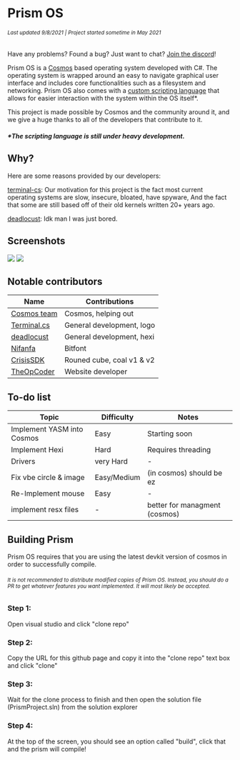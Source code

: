 # Prism OS
###### <small>Last updated 9/8/2021  |  Project started sometime in May 2021</small>
Have any problems? Found a bug? Just want to chat? [Join the discord](https://discord.gg/DdERgtGmF6)!

Prism OS is a [Cosmos](https://github.com/CosmosOS/Cosmos) based operating system developed with C#. The operating system is wrapped around an easy to navigate graphical user interface and includes core functionalities such as a filesystem and networking. Prism OS also comes with a [custom scripting language](https://github.com/Project-Prism/Hexi) that allows for easier interaction with the system within the OS itself*.

This project is made possible by Cosmos and the community around it, and we give a huge thanks to all of the developers that contribute to it.

##### *The scripting language is still under heavy development.

## Why?
Here are some reasons provided by our developers:

[terminal-cs](https://github.com/terminal-cs): Our motivation for this project is the fact most current operating systems are slow, insecure, bloated, have spyware, And the fact that some are still based off of their old kernels written 20+ years ago.

[deadlocust](https://github.com/deaddlocust): Idk man I was just bored.

## Screenshots
![](https://github.com/Project-Prism/Prism-OS/blob/main/Screenshots/Prism%20OS%20(21.9.28).png?raw=true)
![](https://github.com/Project-Prism/Prism-OS/blob/main/Screenshots/Prism%20OS%20(21.9.8).png?raw=true)

## Notable contributors
| Name                                              | Contributions                |
|---------------------------------------------------|------------------------------|
| [Cosmos team](https://github.com/CosmosOS/Cosmos) | Cosmos, helping out          |
| [Terminal.cs](https://github.com/terminal-cs)     | General development, logo    |
| [deadlocust](https://github.com/deaddlocust)      | General development, hexi    |
| [Nifanfa](https://github.com/nifanfa)             | Bitfont                      |
| [CrisisSDK](https://github.com/CrisisSDK)         | Rouned cube, coal v1 & v2    |
| [TheOpCoder](https://github.com/theopcoder)       | Website developer            |

## To-do list

| Topic                      |  Difficulty  | Notes                         |
|----------------------------|--------------|-------------------------------|
| Implement YASM into Cosmos |     Easy     | Starting soon                 |
| Implement Hexi             |     Hard     | Requires threading            |
| Drivers                    |  very Hard   | -                             |
| Fix vbe circle & image     | Easy/Medium  | (in cosmos) should be ez      |
| Re-Implement mouse         |     Easy     | -                             |
| implement resx files       | -            | better for managment (cosmos) |


## Building Prism
Prism OS requires that you are using the latest devkit version of cosmos in order to successfully compile.

###### <small>It is not recommended to distribute modified copies of Prism OS. Instead, you should do a PR to get whatever features you want implemented. It will most likely be accepted.</small>

### Step 1: 
Open visual studio and click "clone repo"

### Step 2:
Copy the URL for this github page and copy it into the "clone repo" text box and click "clone"

### Step 3:
Wait for the clone process to finish and then open the solution file (PrismProject.sln) from the solution explorer

### Step 4:
At the top of the screen, you should see an option called "build", click that and the prism will compile!
